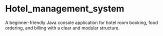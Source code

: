 # Hotel_management_system
A beginner-friendly Java console application for hotel room booking, food ordering, and billing with a clear and modular structure.

